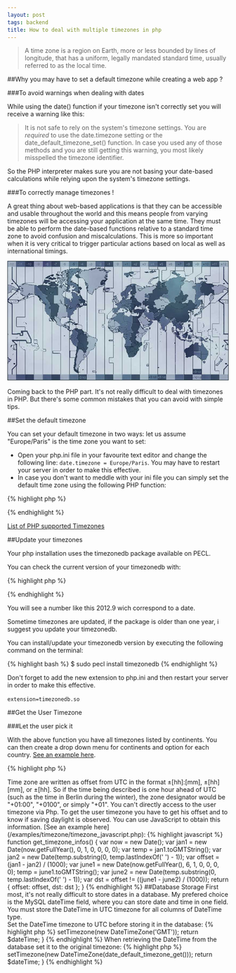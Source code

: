 ```yaml
---
layout: post
tags: backend
title: How to deal with multiple timezones in php
---
```



> A time zone is a region on Earth, more or less bounded by lines of longitude, that has a uniform, legally mandated standard time, usually referred to as the local time.

##Why you may have to set a default timezone while creating a web app ?

###To avoid warnings when dealing with dates

While using the date() function if your timezone isn't correctly set you will receive a warning like this:

> It is not safe to rely on the system's timezone settings. You are *required* to use the date.timezone setting or the date_default_timezone_set() function. In case you used any of those methods and you are still getting this warning, you most likely misspelled the timezone identifier.

So the PHP interpreter makes sure you are not basing your date-based calculations while relying upon the system's timezone settings.

###To correctly manage timezones !

A great thing about web-based applications is that they can be accessible and usable throughout the world and this means people from varying timezones will be accessing your application at the same time. They must be able to perform the date-based functions relative to a standard time zone to avoid confusion and miscalculations.  This is more so important when it is very critical to trigger particular actions based on local as well as international timings.

![Timezones World Map](/assets/images/2010-deal-with-timezone-php/timezone.jpg)

Coming back to the PHP part. It's not really difficult to deal with timezones in PHP. But there's some common mistakes that you can avoid with simple tips.

##Set the default timezone

You can set your default timezone in two ways: let us assume "Europe/Paris" is the time zone you want to set:

- Open your php.ini file in your favourite text editor and change the following line: `date.timezone = Europe/Paris`. You may have to restart your server in order to make this effective.
- In case you don't want to meddle with your ini file you can simply set the default time zone using the following PHP function: 

{% highlight php %}
<?php date_default_timezone_set('Europe/Paris') ?>
{% endhighlight %}

[List of PHP supported Timezones](http://www.php.net/manual/en/timezones.php)

##Update your timezones

Your php installation uses the timezonedb package available on PECL.

You can check the current version of your timezonedb with:


{% highlight php %}
<?php echo timezone_version_get() ?>
{% endhighlight %}

You will see a number like this 2012.9 wich correspond to a date.

Sometime timezones are updated, if the package is older than one year, i suggest you update your timezonedb.

You can install/update your timezonedb version by executing the following command on the terminal:

{% highlight bash %}
$ sudo pecl install timezonedb
{% endhighlight %}

Don't forget to add the new extension to php.ini and then restart your server in order to make this effective.

`extension=timezonedb.so`

##Get the User Timezone

###Let the user pick it

With the above function you have all timezones listed by continents. You can then create a drop down menu for continents and option for each country. [See an example here](/examples/timezone/timezone_options.php).

{% highlight php %}
<?php

function timezone_options()
{
    $zones = array(
        'Africa', 'America', 'Antarctica', 'Arctic', 'Asia',
        'Atlantatic', 'Australia', 'Europe', 'Indian', 'Pacific'
    );

    $list = timezone_identifiers_list();
    foreach ($list as $zone) {
        list($zone, $country) = explode('/', $zone);
        if (in_array($zone, $zones) && isset($country) != '') {
            $countryStr = str_replace('_', ' ', $country);
            $locations[$zone][$zone.'/'.$country] = $countryStr;
        }
    }

    return $locations;
}
{% endhighlight %}

###Get it via Javascript and PHP

> Time zone are written as offset from UTC in the format ±[hh]:[mm], ±[hh][mm], or ±[hh]. So if the time being described is one hour ahead of UTC (such as the time in Berlin during the winter), the zone designator would be "+01:00", "+0100", or simply "+01".

You can't directly access to the user timezone via Php. To get the user timezone you have to get his offset and to know if saving daylight is observed. You can use JavaScript to obtain this information. [See an example here](/examples/timezone/timezone_javascript.php):

{% highlight javascript %}
function get_timezone_infos() {
    var now = new Date();
    var jan1 = new Date(now.getFullYear(), 0, 1, 0, 0, 0, 0);
    var temp = jan1.toGMTString();
    var jan2 = new Date(temp.substring(0, temp.lastIndexOf(' ') - 1));
    var offset = (jan1 - jan2) / (1000);

    var june1 = new Date(now.getFullYear(), 6, 1, 0, 0, 0, 0);
    temp = june1.toGMTString();
    var june2 = new Date(temp.substring(0, temp.lastIndexOf(' ') - 1));
    var dst = offset != ((june1 - june2) / (1000));

    return { offset: offset, dst: dst };
}
{% endhighlight %}

##Database Storage

First most, it's not really difficult to store dates in a database. My prefered choice is the MySQL dateTime field, where you can store date and time in one field.

<div class="alert warning">
You must store the DateTime in UTC timezone for all columns of DateTime type.
</div>


Set the DateTime timezone to UTC before storing it in the database:

{% highlight php %}
<?php

function toDatabase($dateTime)
{
    $dateTime->setTimezone(new DateTimeZone('GMT'));
    return $dateTime;
}
{% endhighlight %}

When retrieving the DateTime from the database set it to the original timezone:

{% highlight php %}
<?php

// set the timezone of the current user before calling the function
date_default_timezone_set('Europe/Paris');
{% endhighlight %}

{% highlight php %}
<?php

function toUser($dateTime)
{
    $dateTime->setTimezone(new DateTimeZone(date_default_timezone_get()));
    return $dateTime;
}
{% endhighlight %}


